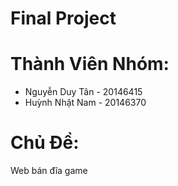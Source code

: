 # Final Project
# Thành Viên Nhóm:
- Nguyễn Duy Tân - 20146415
- Huỳnh Nhật Nam - 20146370
# Chủ Đề:
Web bán đĩa game

